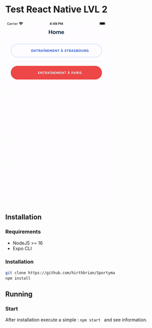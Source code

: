 # Test React Native LVL 2

![](https://github.com/hirthbrian/Sportyma/blob/main/assets/gif/demo.gif)

## Installation

### Requirements

- NodeJS >= 16
- Expo CLI

### Installation

```bash
git clone https://github.com/hirthbrian/Sportyma
npm install
```

## Running

### Start

After installation execute a simple : `npm start ` and see information.
